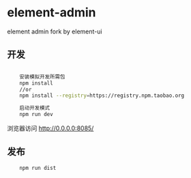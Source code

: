 # element-admin
element admin
fork by element-ui

## 开发
```bash

    安装模拟开发所需包
    npm install
    //or
    npm install --registry=https://registry.npm.taobao.org

    启动开发模式
    npm run dev
```
浏览器访问 http://0.0.0.0:8085/

## 发布
```bash
    npm run dist
```


